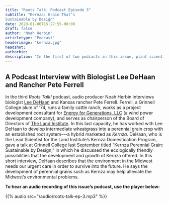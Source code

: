 ```yaml
---
title: "Roots Talk! Podcast Episode 3"
subtitle: "Kernza: Grain That’s 
Sustainable by Design"
date: 2020-01-06T15:27:55-08:00
draft: false
author: "Noah Herbin"
articletype: "Podcast"
headerimage: "kernza.jpg"
headshot:
authorbio:
description: "In the first of two podcasts in this issue, plant scientist Lee DeHaan discusses the new perennial grain, Kernza."
---
```


## A Podcast Interview with Biologist Lee DeHaan and Rancher Pete Ferrell

In the third _Roots Talk!_ podcast, audio producer Noah Herbin interviews biologist [Lee DeHaan](https://landinstitute.org/about-us/staff/lee-dehaan) and Kansas rancher Pete Ferrell. Ferrell, a Grinnell College alum of ‘74, runs a family cattle ranch,  works as a project development consultant for [Energy for Generations, LLC](http://www.energyforgenerations.com) (a wind power development company), and serves as chairperson of the Board of Directors of [The Land Institute](https://landinstitute.org). In this last capacity, he has worked with Lee DeHaan to develop intermediate wheatgrass into a perennial grain crop with an established root system---a hybrid marketed as _Kernza_. DeHaan, who is the Lead Scientist for the Land Institute’s Kernza Domestication Program, gave a talk at Grinnell College last September titled “Kernza Perennial Grain: Sustainable by Design,” in which he discussed the ecologically friendly possibilities that the development and growth of Kernza offered. In this short interview, DeHaan describes that the environment in the Midwest needs our urgent care in order to survive into the future. He says the development of perennial grains such as Kernza may help alleviate the Midwest’s environmental problems. 

**To hear an audio recording of this issue’s podcast, use the player below:**

{{% audio src="/audio/roots-talk-ep-3.mp3" %}}

